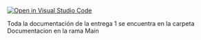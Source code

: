 [![Open in Visual Studio Code](https://classroom.github.com/assets/open-in-vscode-718a45dd9cf7e7f842a935f5ebbe5719a5e09af4491e668f4dbf3b35d5cca122.svg)](https://classroom.github.com/online_ide?assignment_repo_id=11798835&assignment_repo_type=AssignmentRepo)

Toda la documentación de la entrega 1 se encuentra en la carpeta Documentacion en la rama Main

